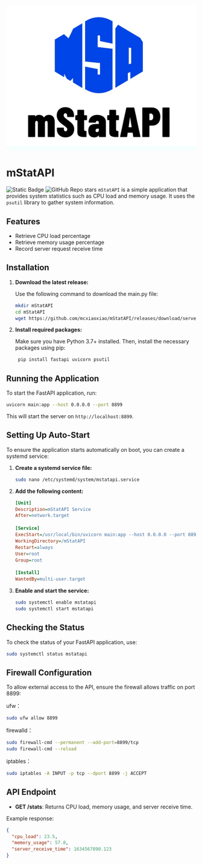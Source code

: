 ![logo](img/msalogo.png)
# mStatAPI
![Static Badge](https://img.shields.io/badge/Python-blue)
![GitHub Repo stars](https://img.shields.io/github/stars/mcxiaoxiao/chatLib)
`mStatAPI` is a simple application that provides system statistics such as CPU load and memory usage. It uses the `psutil` library to gather system information.

## Features

- Retrieve CPU load percentage
- Retrieve memory usage percentage
- Record server request receive time

## Installation

1. **Download the latest release:**

    Use the following command to download the main.py file:

    ```bash
    mkdir mStatAPI
    cd mStatAPI
    wget https://github.com/mcxiaoxiao/mStatAPI/releases/download/serverkit/main.py
    ```

3. **Install required packages:**

   Make sure you have Python 3.7+ installed. Then, install the necessary packages using pip:

   ```bash
    pip install fastapi uvicorn psutil
   ```

## Running the Application

To start the FastAPI application, run:

```bash
uvicorn main:app --host 0.0.0.0 --port 8899
```

This will start the server on `http://localhost:8899`.

## Setting Up Auto-Start

To ensure the application starts automatically on boot, you can create a systemd service:

1. **Create a systemd service file:**

   ```bash
   sudo nano /etc/systemd/system/mstatapi.service
   ```

2. **Add the following content:**

   ```ini
   [Unit]
   Description=mStatAPI Service
   After=network.target

   [Service]
   ExecStart=/usr/local/bin/uvicorn main:app --host 0.0.0.0 --port 8899
   WorkingDirectory=/mStatAPI
   Restart=always
   User=root
   Group=root

   [Install]
   WantedBy=multi-user.target
   ```

3. **Enable and start the service:**

   ```bash
   sudo systemctl enable mstatapi
   sudo systemctl start mstatapi
   ```

## Checking the Status

To check the status of your FastAPI application, use:

```bash
sudo systemctl status mstatapi
```

## Firewall Configuration

To allow external access to the API, ensure the firewall allows traffic on port 8899:

ufw：
```bash
sudo ufw allow 8899
```
firewalld：
```bash
sudo firewall-cmd --permanent --add-port=8899/tcp
sudo firewall-cmd --reload
```
iptables：
```bash
sudo iptables -A INPUT -p tcp --dport 8899 -j ACCEPT
```

## API Endpoint

- **GET /stats**: Returns CPU load, memory usage, and server receive time.

Example response:

```json
{
  "cpu_load": 23.5,
  "memory_usage": 57.8,
  "server_receive_time": 1634567890.123
}
```
